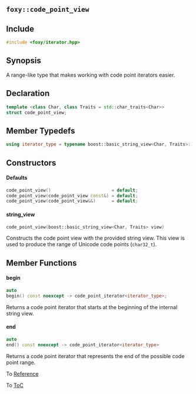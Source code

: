 ## `foxy::code_point_view`

## Include

```c++
#include <foxy/iterator.hpp>
```

## Synopsis

A range-like type that makes working with code point iterators easier.

## Declaration

```c++
template <class Char, class Traits = std::char_traits<Char>>
struct code_point_view;
```

## Member Typedefs

```c++
using iterator_type = typename boost::basic_string_view<Char, Traits>::iterator;
```

## Constructors

#### Defaults

```c++
code_point_view()                       = default;
code_point_view(code_point_view const&) = default;
code_point_view(code_point_view&&)      = default;
```

#### string_view

```c++
code_point_view(boost::basic_string_view<Char, Traits> view)
```

Constructs the code point view with the provided string view. This view is used to produce the range
of Unicode code points (`char32_t`).

## Member Functions

#### begin

```c++
auto
begin() const noexcept -> code_point_iterator<iterator_type>;
```

Returns a code point iterator that starts at the beginning of the internal string view.

#### end

```c++
auto
end() const noexcept -> code_point_iterator<iterator_type>
```

Returns a code point iterator that represents the end of the possible code point range.

To [Reference](../reference.md#Reference)

To [ToC](../index.md#Table-of-Contents)
